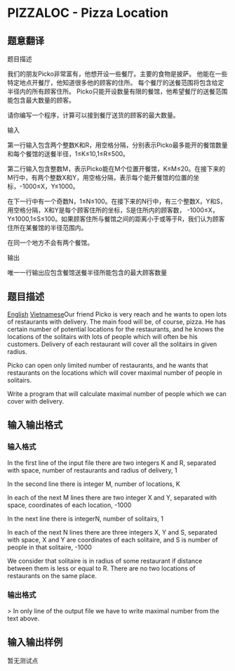 # PIZZALOC - Pizza Location

## 题意翻译

题目描述

我们的朋友Picko非常富有，他想开设一些餐厅。主要的食物是披萨。 他能在一些特定地点开餐厅，他知道很多他的顾客的住所。 每个餐厅的送餐范围将包含给定半径内的所有顾客住所。 Picko只能开设数量有限的餐馆，他希望餐厅的送餐范围能包含最大数量的顾客。

请你编写一个程序，计算可以接到餐厅送货的顾客的最大数量。

输入

第一行输入包含两个整数K和R，用空格分隔，分别表示Picko最多能开的餐馆数量和每个餐馆的送餐半径，1≤K≤10,1≤R≤500。

第二行输入包含整数M，表示Picko能在M个位置开餐馆，K≤M≤20。在接下来的M行中，有两个整数X和Y，用空格分隔，表示每个能开餐馆的位置的坐标，-1000≤X，Y≤1000。

在下一行中有一个奇数N，1≤N≤100。在接下来的N行中，有三个整数X，Y和S，用空格分隔，X和Y是每个顾客住所的坐标，S是住所内的顾客数， -1000≤X，Y≤1000,1≤S≤100。如果顾客住所与餐馆之间的距离小于或等于R，我们认为顾客住所在某餐馆的半径范围内。

在同一个地方不会有两个餐馆。

输出

唯一一行输出应包含餐馆送餐半径所能包含的最大顾客数量

## 题目描述

 [English](/problems/PIZZALOC/en/) [Vietnamese](/problems/PIZZALOC/vn/)Our friend Picko is very reach and he wants to open lots of restaurants with delivery. The main food will be, of course, pizza. He has certain number of potential locations for the restaurants, and he knows the locations of the solitairs with lots of people which will often be his customers. Delivery of each restaurant will cover all the solitairs in given radius.

Picko can open only limited number of restaurants, and he wants that restaurants on the locations which will cover maximal number of people in solitairs.

Write a program that will calculate maximal number of people which we can cover with delivery.

## 输入输出格式

### 输入格式

In the first line of the input file there are two integers K and R, separated with space, number of restaurants and radius of delivery, 1

In the second line there is integer M, number of locations, K

In each of the next M lines there are two integer X and Y, separated with space, coordinates of each location, -1000

In the next line there is integerN, number of solitairs, 1

In each of the next N lines there are three integers X, Y and S, separated with space, X and Y are coordinates of each solitaire, and S is number of people in that solitaire, -1000

We consider that solitaire is in radius of some restaurant if distance between them is less or equal to R. There are no two locations of restaurants on the same place.

### 输出格式

\> In only line of the output file we have to write maximal number from the text above.

## 输入输出样例

暂无测试点

